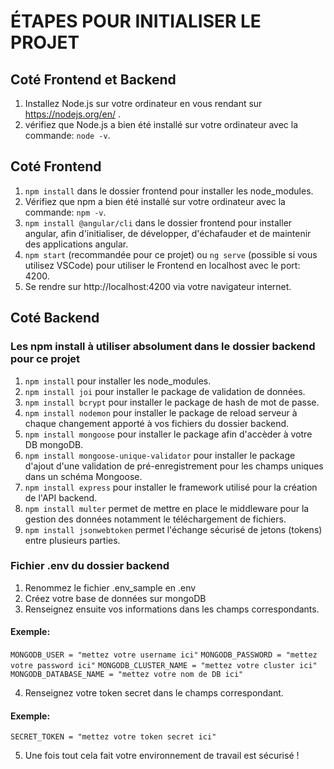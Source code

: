 # ÉTAPES POUR INITIALISER LE PROJET

## Coté Frontend et Backend

1. Installez Node.js sur votre ordinateur en vous rendant sur https://nodejs.org/en/ .
2. vérifiez que Node.js a bien été installé sur votre ordinateur avec la commande: `node -v`.  

## Coté Frontend

1. `npm install` dans le dossier frontend pour installer les node_modules.
2. Vérifiez que npm a bien été installé sur votre ordinateur avec la commande: `npm -v`.
3. `npm install @angular/cli` dans le dossier frontend pour installer angular, afin d'initialiser, de développer, d'échafauder et de maintenir des applications angular.
4. `npm start` (recommandée pour ce projet) ou `ng serve` (possible si vous utilisez VSCode) pour utiliser le Frontend en localhost avec le port: 4200. 
5. Se rendre sur http://localhost:4200 via votre navigateur internet.

## Coté Backend

### Les npm install à utiliser absolument dans le dossier backend pour ce projet

1. `npm install` pour installer les node_modules. 
2. `npm install joi` pour installer le package de validation de données. 
3. `npm install bcrypt` pour installer le package de hash de mot de passe.
4. `npm install nodemon` pour installer le package de reload serveur à chaque changement apporté à vos fichiers du dossier backend.
5. `npm install mongoose` pour installer le package afin d'accèder à votre DB mongoDB.
6. `npm install mongoose-unique-validator` pour installer le package d'ajout d'une validation de pré-enregistrement pour les champs uniques dans un schéma Mongoose.
7. `npm install express` pour installer le framework utilisé pour la création de l'API backend. 
8. `npm install multer` permet de mettre en place le middleware pour la gestion des données notamment le téléchargement de fichiers. 
9. `npm install jsonwebtoken` permet l'échange sécurisé de jetons (tokens) entre plusieurs parties. 

### Fichier .env du dossier backend

1. Renommez le fichier .env_sample en .env 
2. Créez votre base de données sur mongoDB
3. Renseignez ensuite vos informations dans les champs correspondants.

#### Exemple:
`MONGODB_USER = "mettez votre username ici"`
`MONGODB_PASSWORD = "mettez votre password ici"`
`MONGODB_CLUSTER_NAME = "mettez votre cluster ici"`
`MONGODB_DATABASE_NAME = "mettez votre nom de DB ici"`

4. Renseignez votre token secret dans le champs correspondant. 

#### Exemple:
`SECRET_TOKEN = "mettez votre token secret ici"`

5. Une fois tout cela fait votre environnement de travail est sécurisé !